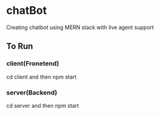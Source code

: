 # chatBot
Creating chatbot using MERN stack with live agent support

## To Run
### client(Fronetend)
cd client and then npm start
### server(Backend)
cd server and then npm start
